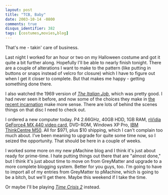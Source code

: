 ```yaml
---
layout: post
title: "TCB, Baby"
date: 2003-10-14 -0800
comments: true
disqus_identifier: 382
tags: [costumes,movies,blog]
---
```

That's me - takin' care of business.

 Last night I worked for an hour or two on my Halloween costume and got
it quite a bit further along. Hopefully I'll be able to nearly finish
tonight. There are a couple of alterations I want to make to the pattern
(like putting in buttons or snaps instead of velcro for closure) which I
have to figure out when I get it closer to complete. But that makes me
happy - getting something done there.

 I also watched the 1969 version of [*The Italian
Job*](http://www.amazon.com/exec/obidos/ASIN/B0000AUHPB/mhsvortex),
which was pretty good. I had never seen it before, and now some of the
choices they make in [the recent
incarnation](http://www.amazon.com/exec/obidos/ASIN/B0000B1OFL/mhsvortex)
make more sense. There are lots of behind the scenes things on that disc
I need to check out.

 I ordered a new computer today. P4 2.66GHz, 40GB HDD, 1GB RAM, [nVidia
GeForce4 MX 440 video card](http://www.nvidia.com/page/geforce4mx.html),
DVD-ROM, Windows XP Pro, [IBM ThinkCentre
M50](http://www-132.ibm.com/webapp/wcs/stores/servlet/ProductDisplay?productId=8600572&storeId=1&langId=-1&categoryId=2580518&dualCurrId=73&catalogId=-840).
All for $971, plus $10 shipping, which I can't complain too much
about. I've been meaning to upgrade for quite some time now, so I seized
the opportunity. That should be here in a couple of weeks.

 I worked some more on my new pMachine blog and I think it's just about
ready for prime-time. I hate putting things out there that are "almost
done," but I think it's just about time to move on from GreyMatter and
upgrade to a more complete blogging system. Better for you guys, too.
I'm going to have to import all of my entries from GreyMatter to
pMachine, which is going to be a bitch, but we'll get there. Maybe this
weekend if I take the time.

 Or maybe I'll be playing [*Time Crisis
2*](http://www.amazon.com/exec/obidos/ASIN/B00005NUIW/mhsvortex)
instead.
